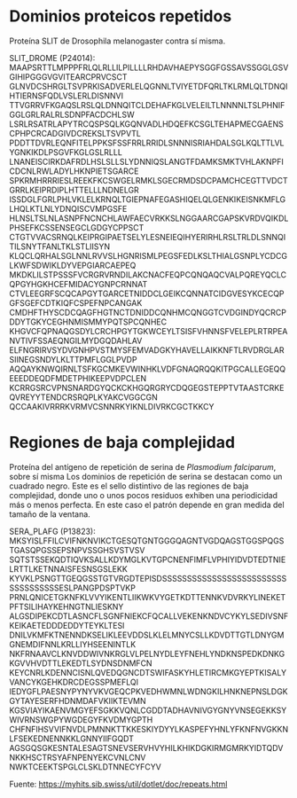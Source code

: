 # Dominios proteicos repetidos
Proteína SLIT de Drosophila melanogaster contra sí misma.

SLIT_DROME (P24014):
  MAAPSRTTLMPPPFRLQLRLLILPILLLLRHDAVHAEPYSGGFGSSAVSSGGLGSVGIHIPGGGVGVITEARCPRVCSCT
  GLNVDCSHRGLTSVPRKISADVERLELQGNNLTVIYETDFQRLTKLRMLQLTDNQIHTIERNSFQDLVSLERLDISNNVI
  TTVGRRVFKGAQSLRSLQLDNNQITCLDEHAFKGLVELEILTLNNNNLTSLPHNIFGGLGRLRALRLSDNPFACDCHLSW
  LSRLRSATRLAPYTRCQSPSQLKGQNVADLHDQEFKCSGLTEHAPMECGAENSCPHPCRCADGIVDCREKSLTSVPVTL
  PDDTTDVRLEQNFITELPPKSFSSFRRLRRIDLSNNNISRIAHDALSGLKQLTTLVLYGNKIKDLPSGVFKGLGSLRLLL
  LNANEISCIRKDAFRDLHSLSLLSLYDNNIQSLANGTFDAMKSMKTVHLAKNPFICDCNLRWLADYLHKNPIETSGARCE
  SPKRMHRRRIESLREEKFKCSWGELRMKLSGECRMDSDCPAMCHCEGTTVDCTGRRLKEIPRDIPLHTTELLLNDNELGR
  ISSDGLFGRLPHLVKLELKRNQLTGIEPNAFEGASHIQELQLGENKIKEISNKMFLGLHQLKTLNLYDNQISCVMPGSFE
  HLNSLTSLNLASNPFNCNCHLAWFAECVRKKSLNGGAARCGAPSKVRDVQIKDLPHSEFKCSSENSEGCLGDGYCPPSCT
  CTGTVVACSRNQLKEIPRGIPAETSELYLESNEIEQIHYERIRHLRSLTRLDLSNNQITILSNYTFANLTKLSTLIISYN
  KLQCLQRHALSGLNNLRVVSLHGNRISMLPEGSFEDLKSLTHIALGSNPLYCDCGLKWFSDWIKLDYVEPGIARCAEPEQ
  MKDKLILSTPSSSFVCRGRVRNDILAKCNACFEQPCQNQAQCVALPQREYQCLCQPGYHGKHCEFMIDACYGNPCRNNAT
  CTVLEEGRFSCQCAPGYTGARCETNIDDCLGEIKCQNNATCIDGVESYKCECQPGFSGEFCDTKIQFCSPEFNPCANGAK
  CMDHFTHYSCDCQAGFHGTNCTDNIDDCQNHMCQNGGTCVDGINDYQCRCPDDYTGKYCEGHNMISMMYPQTSPCQNHEC
  KHGVCFQPNAQGSDYLCRCHPGYTGKWCEYLTSISFVHNNSFVELEPLRTRPEANVTIVFSSAEQNGILMYDGQDAHLAV
  ELFNGRIRVSYDVGNHPVSTMYSFEMVADGKYHAVELLAIKKNFTLRVDRGLARSIINEGSNDYLKLTTPMFLGGLPVDP
  AQQAYKNWQIRNLTSFKGCMKEVWINHKLVDFGNAQRQQKITPGCALLEGEQQEEEDDEQDFMDETPHIKEEPVDPCLEN
  KCRRGSRCVPNSNARDGYQCKCKHGQRGRYCDQGEGSTEPPTVTAASTCRKEQVREYYTENDCRSRQPLKYAKCVGGCGN
  QCCAAKIVRRRKVRMVCSNNRKYIKNLDIVRKCGCTKKCY

# Regiones de baja complejidad
Proteína del antígeno de repetición de serina de *Plasmodium falciparum*, sobre sí misma
Los dominios de repetición de serina se destacan como un cuadrado negro.
Este es el sello distintivo de las regiones de baja complejidad, donde uno o unos pocos residuos exhiben una periodicidad más o menos perfecta.
En este caso el patrón depende en gran medida del tamaño de la ventana.


SERA_PLAFG (P13823):
MKSYISLFFILCVIFNKNVIKCTGESQTGNTGGGQAGNTVGDQAGSTGGSPQGSTGASQPGSSEPSNPVSSGHSVSTVSV SQTSTSSEKQDTIQVKSALLKDYMGLKVTGPCNENFIMFLVPHIYIDVDTEDTNIELRTTLKETNNAISFESNSGSLEKK KYVKLPSNGTTGEQGSSTGTVRGDTEPISDSSSSSSSSSSSSSSSSSSSSSSSSSSSSSSSSSSSESLPANGPDSPTVKP PRNLQNICETGKNFKLVVYIKENTLIIKWKVYGETKDTTENNKVDVRKYLINEKETPFTSILIHAYKEHNGTNLIESKNY ALGSDIPEKCDTLASNCFLSGNFNIEKCFQCALLVEKENKNDVCYKYLSEDIVSNFKEIKAETEDDDEDDYTEYKLTESI DNILVKMFKTNENNDKSELIKLEEVDDSLKLELMNYCSLLKDVDTTGTLDNYGMGNEMDIFNNLKRLLIYHSEENINTLK NKFRNAAVCLKNVDDWIVNKRGLVLPELNYDLEYFNEHLYNDKNSPEDKDNKGKGVVHVDTTLEKEDTLSYDNSDNMFCN KEYCNRLKDENNCISNLQVEDQGNCDTSWIFASKYHLETIRCMKGYEPTKISALYVANCYKGEHKDRCDEGSSPMEFLQI IEDYGFLPAESNYPYNYVKVGEQCPKVEDHWMNLWDNGKILHNKNEPNSLDGKGYTAYESERFHDNMDAFVKIIKTEVMN KGSVIAYIKAENVMGYEFSGKKVQNLCGDDTADHAVNIVGYGNYVNSEGEKKSYWIVRNSWGPYWGDEGYFKVDMYGPTH CHFNFIHSVVIFNVDLPMNNKTTKKESKIYDYYLKASPEFYHNLYFKNFNVGKKNLFSEKEDNENNKKLGNNYIIFGQDT AGSGQSGKESNTALESAGTSNEVSERVHVYHILKHIKDGKIRMGMRKYIDTQDVNKKHSCTRSYAFNPENYEKCVNLCNV NWKTCEEKTSPGLCLSKLDTNNECYFCYV


Fuente: https://myhits.sib.swiss/util/dotlet/doc/repeats.html
